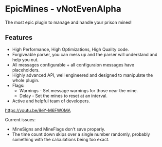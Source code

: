 # EpicMines - vNotEvenAlpha
The most epic plugin to manage and handle your prison mines!

## Features
- High Performance, High Optimizations, High Quality code.
- Forgiveable parser, you can mess up and the parser will understand and help you out.
- All messages configurable + all configuraion messages have placeholders.
- Highly advanced API, well engineered and designed to manipulate the whole plugin.
- Flags:
  - Warnings - Set message warnings for those near the mine.
  - Delay - Set the mines to reset at an interval.
- Active and helpful team of developers.

https://youtu.be/8eY-M6FW0MA


Current issues:
- MineSigns and MineFlags don't save properly.
- The time count down skips over a single number randomly, probably something with the calculations being too exact.
